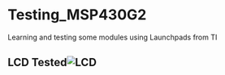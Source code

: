 # Testing_MSP430G2
Learning and testing some modules using Launchpads from TI
## LCD Tested![LCD](https://user-images.githubusercontent.com/59566401/118188355-8bb91000-b440-11eb-8df8-2395e373d330.JPG)
